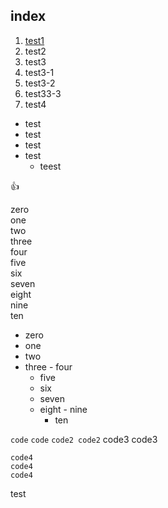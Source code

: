 ## index

1. [test1](./test1.html)
1. test2
1. test3
 1. test3-1
 1. test3-2
 1. test33-3
1. test4

- test
- test
 - test
 - test
   - teest

:+1:

zero  
 one  
  two  
   three  
    four  
     five  
      six  
       seven  
        eight  
         nine  
          ten  

- zero
 - one
  - two
   - three
    - four
     - five
      - six
       - seven
        - eight
         - nine
          - ten

`code`
`code`
`code2
code2`
    code3
    code3
```
code4
code4
code4
```
test
